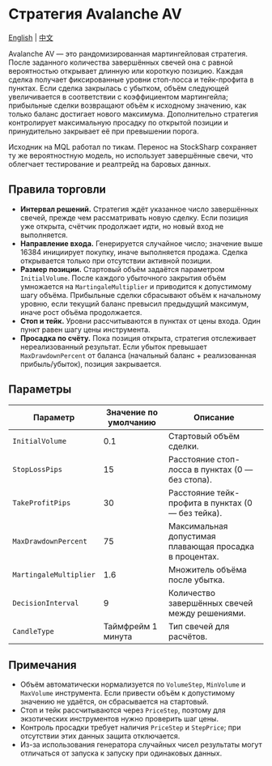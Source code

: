 # Стратегия Avalanche AV
[English](README.md) | [中文](README_cn.md)

Avalanche AV — это рандомизированная мартингейловая стратегия. После заданного количества завершённых свечей она с равной вероятностью открывает длинную или короткую позицию. Каждая сделка получает фиксированные уровни стоп-лосса и тейк-профита в пунктах. Если сделка закрылась с убытком, объём следующей увеличивается в соответствии с коэффициентом мартингейла; прибыльные сделки возвращают объём к исходному значению, как только баланс достигает нового максимума. Дополнительно стратегия контролирует максимальную просадку по открытой позиции и принудительно закрывает её при превышении порога.

Исходник на MQL работал по тикам. Перенос на StockSharp сохраняет ту же вероятностную модель, но использует завершённые свечи, что облегчает тестирование и реалтрейд на баровых данных.

## Правила торговли

- **Интервал решений.** Стратегия ждёт указанное число завершённых свечей, прежде чем рассматривать новую сделку. Если позиция уже открыта, счётчик продолжает идти, но новый вход не выполняется.
- **Направление входа.** Генерируется случайное число; значение выше 16384 инициирует покупку, иначе выполняется продажа. Сделка открывается только при отсутствии активной позиции.
- **Размер позиции.** Стартовый объём задаётся параметром `InitialVolume`. После каждого убыточного закрытия объём умножается на `MartingaleMultiplier` и приводится к допустимому шагу объёма. Прибыльные сделки сбрасывают объём к начальному уровню, если текущий баланс превысил предыдущий максимум, иначе рост объёма продолжается.
- **Стоп и тейк.** Уровни рассчитываются в пунктах от цены входа. Один пункт равен шагу цены инструмента.
- **Просадка по счёту.** Пока позиция открыта, стратегия отслеживает нереализованный результат. Если убыток превышает `MaxDrawdownPercent` от баланса (начальный баланс + реализованная прибыль/убыток), позиция закрывается.

## Параметры

| Параметр | Значение по умолчанию | Описание |
|----------|-----------------------|----------|
| `InitialVolume` | 0.1 | Стартовый объём сделки. |
| `StopLossPips` | 15 | Расстояние стоп-лосса в пунктах (0 — без стопа). |
| `TakeProfitPips` | 30 | Расстояние тейк-профита в пунктах (0 — без тейка). |
| `MaxDrawdownPercent` | 75 | Максимальная допустимая плавающая просадка в процентах. |
| `MartingaleMultiplier` | 1.6 | Множитель объёма после убытка. |
| `DecisionInterval` | 9 | Количество завершённых свечей между решениями. |
| `CandleType` | Таймфрейм 1 минута | Тип свечей для расчётов. |

## Примечания

- Объём автоматически нормализуется по `VolumeStep`, `MinVolume` и `MaxVolume` инструмента. Если привести объём к допустимому значению не удаётся, он сбрасывается на стартовый.
- Стоп и тейк рассчитываются через `PriceStep`, поэтому для экзотических инструментов нужно проверить шаг цены.
- Контроль просадки требует наличия `PriceStep` и `StepPrice`; при отсутствии этих данных защита отключается.
- Из-за использования генератора случайных чисел результаты могут отличаться от запуска к запуску при одинаковых данных.
